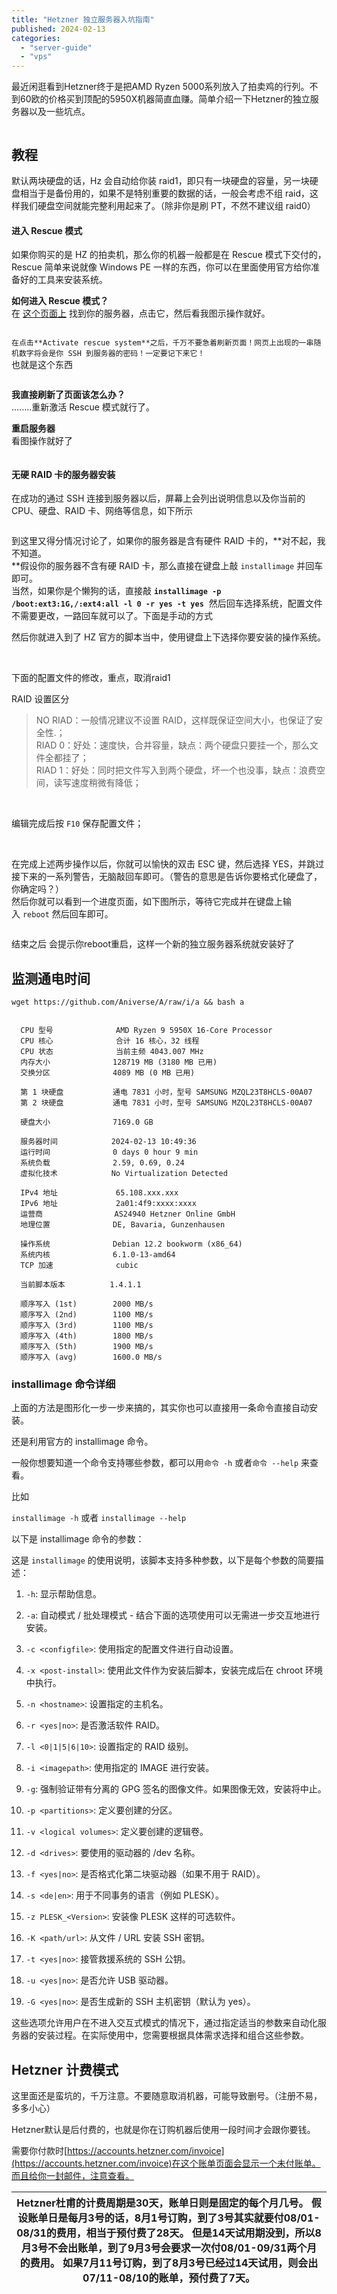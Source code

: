 ```yaml
---
title: "Hetzner 独立服务器入坑指南"
published: 2024-02-13
categories: 
  - "server-guide"
  - "vps"
---
```


最近闲逛看到Hetzner终于是把AMD Ryzen 5000系列放入了拍卖鸡的行列。不到60欧的价格买到顶配的5950X机器简直血赚。简单介绍一下Hetzner的独立服务器以及一些坑点。

<picture>
    <source srcset="https://s3.catcat.blog/images/2024/02/c73ce45c131fafff1cb473b41cbdab2e.avif" type="image/avif">
    <source srcset="https://s3.catcat.blog/images/2024/02/c73ce45c131fafff1cb473b41cbdab2e.webp" type="image/webp">
    <img src="https://s3.catcat.blog/images/2024/02/c73ce45c131fafff1cb473b41cbdab2e.jpg" alt="" loading="lazy">
</picture>

## 教程

默认两块硬盘的话，Hz 会自动给你装 raid1，即只有一块硬盘的容量，另一块硬盘相当于是备份用的，如果不是特别重要的数据的话，一般会考虑不组 raid，这样我们硬盘空间就能完整利用起来了。（除非你是刷 PT，不然不建议组 raid0）

#### 进入 Rescue 模式

如果你购买的是 HZ 的拍卖机，那么你的机器一般都是在 Rescue 模式下交付的，Rescue 简单来说就像 Windows PE 一样的东西，你可以在里面使用官方给你准备好的工具来安装系统。

**如何进入 Rescue 模式？**  
在 [这个页面上](https://robot.your-server.de/server) 找到你的服务器，点击它，然后看我图示操作就好。

<picture>
    <source srcset="https://s3.catcat.blog/images/2024/02/83320660351d45fafc842ef8bbe020fe.avif" type="image/avif">
    <source srcset="https://s3.catcat.blog/images/2024/02/83320660351d45fafc842ef8bbe020fe.webp" type="image/webp">
    <img src="https://s3.catcat.blog/images/2024/02/83320660351d45fafc842ef8bbe020fe.jpg" alt="" loading="lazy">
</picture>

`在点击**Activate rescue system**之后，千万不要急着刷新页面！网页上出现的一串随机数字将会是你 SSH 到服务器的密码！一定要记下来它！`  
也就是这个东西

<picture>
    <source srcset="https://s3.catcat.blog/images/2024/02/91e95502fb169779b5a1fa1f08a55a10.avif" type="image/avif">
    <source srcset="https://s3.catcat.blog/images/2024/02/91e95502fb169779b5a1fa1f08a55a10.webp" type="image/webp">
    <img src="https://s3.catcat.blog/images/2024/02/91e95502fb169779b5a1fa1f08a55a10.jpg" alt="" loading="lazy">
</picture>

**我直接刷新了页面该怎么办？**  
........重新激活 Rescue 模式就行了。

**重启服务器**  
看图操作就好了

<picture>
    <source srcset="https://s3.catcat.blog/images/2024/02/image-17.avif" type="image/avif">
    <source srcset="https://s3.catcat.blog/images/2024/02/image-17.webp" type="image/webp">
    <img src="https://s3.catcat.blog/images/2024/02/image-17.jpg" alt="" loading="lazy">
</picture>

#### 无硬 RAID 卡的服务器安装

在成功的通过 SSH 连接到服务器以后，屏幕上会列出说明信息以及你当前的 CPU、硬盘、RAID 卡、网络等信息，如下所示

<picture>
    <source srcset="https://s3.catcat.blog/images/2024/02/856a1ac1a8b5fbe0782ff5413f166e96.avif" type="image/avif">
    <source srcset="https://s3.catcat.blog/images/2024/02/856a1ac1a8b5fbe0782ff5413f166e96.webp" type="image/webp">
    <img src="https://s3.catcat.blog/images/2024/02/856a1ac1a8b5fbe0782ff5413f166e96.jpg" alt="" loading="lazy">
</picture>

到这里又得分情况讨论了，如果你的服务器是含有硬件 RAID 卡的，**对不起，我不知道。  
**假设你的服务器不含有硬 RAID 卡，那么直接在键盘上敲 `installimage` 并回车即可。  
当然，如果你是个懒狗的话，直接敲 **`installimage -p /boot:ext3:1G,/:ext4:all -l 0 -r yes -t yes`**  然后回车选择系统，配置文件不需要更改，一路回车就可以了。下面是手动的方式

然后你就进入到了 HZ 官方的脚本当中，使用键盘上下选择你要安装的操作系统。

<picture>
    <source srcset="https://s3.catcat.blog/images/2024/02/3c126e8d6e4b4fc2a95651b0632a8c79.avif" type="image/avif">
    <source srcset="https://s3.catcat.blog/images/2024/02/3c126e8d6e4b4fc2a95651b0632a8c79.webp" type="image/webp">
    <img src="https://s3.catcat.blog/images/2024/02/3c126e8d6e4b4fc2a95651b0632a8c79.jpg" alt="" loading="lazy">
</picture>

<picture>
    <source srcset="https://s3.catcat.blog/images/2024/02/47f98590044079872480a80630d7630f.avif" type="image/avif">
    <source srcset="https://s3.catcat.blog/images/2024/02/47f98590044079872480a80630d7630f.webp" type="image/webp">
    <img src="https://s3.catcat.blog/images/2024/02/47f98590044079872480a80630d7630f.jpg" alt="" loading="lazy">
</picture>

<picture>
    <source srcset="https://s3.catcat.blog/images/2024/02/227d07d6e1cb696c6dd526d46ef22209.avif" type="image/avif">
    <source srcset="https://s3.catcat.blog/images/2024/02/227d07d6e1cb696c6dd526d46ef22209.webp" type="image/webp">
    <img src="https://s3.catcat.blog/images/2024/02/227d07d6e1cb696c6dd526d46ef22209.jpg" alt="" loading="lazy">
</picture>

下面的配置文件的修改，重点，取消raid1

RAID 设置区分

> NO RIAD：一般情况建议不设置 RAID，这样既保证空间大小，也保证了安全性.；  
> RIAD 0：好处：速度快，合并容量，缺点：两个硬盘只要挂一个，那么文件全都挂了；  
> RIAD 1：好处：同时把文件写入到两个硬盘，坏一个也没事，缺点：浪费空间，读写速度稍微有降低；

<picture>
    <source srcset="https://s3.catcat.blog/images/2024/02/7567e0cd441a96d9a5b366cfe0aa679e.avif" type="image/avif">
    <source srcset="https://s3.catcat.blog/images/2024/02/7567e0cd441a96d9a5b366cfe0aa679e.webp" type="image/webp">
    <img src="https://s3.catcat.blog/images/2024/02/7567e0cd441a96d9a5b366cfe0aa679e.jpg" alt="" loading="lazy">
</picture>

<picture>
    <source srcset="https://s3.catcat.blog/images/2024/02/7a12f1c023c3d616dcd51f7aeb944751.avif" type="image/avif">
    <source srcset="https://s3.catcat.blog/images/2024/02/7a12f1c023c3d616dcd51f7aeb944751.webp" type="image/webp">
    <img src="https://s3.catcat.blog/images/2024/02/7a12f1c023c3d616dcd51f7aeb944751.jpg" alt="" loading="lazy">
</picture>

编辑完成后按 `F10` 保存配置文件；

<picture>
    <source srcset="https://s3.catcat.blog/images/2024/02/aae1471578303055856d4bc9124f751d.avif" type="image/avif">
    <source srcset="https://s3.catcat.blog/images/2024/02/aae1471578303055856d4bc9124f751d.webp" type="image/webp">
    <img src="https://s3.catcat.blog/images/2024/02/aae1471578303055856d4bc9124f751d.jpg" alt="" loading="lazy">
</picture>

<picture>
    <source srcset="https://s3.catcat.blog/images/2024/02/a810729e176cbeff1e53c6d5f78ac2aa.avif" type="image/avif">
    <source srcset="https://s3.catcat.blog/images/2024/02/a810729e176cbeff1e53c6d5f78ac2aa.webp" type="image/webp">
    <img src="https://s3.catcat.blog/images/2024/02/a810729e176cbeff1e53c6d5f78ac2aa.jpg" alt="" loading="lazy">
</picture>

<picture>
    <source srcset="https://s3.catcat.blog/images/2024/02/dd1d3fa1ff006c3191bbeee57f479b11.avif" type="image/avif">
    <source srcset="https://s3.catcat.blog/images/2024/02/dd1d3fa1ff006c3191bbeee57f479b11.webp" type="image/webp">
    <img src="https://s3.catcat.blog/images/2024/02/dd1d3fa1ff006c3191bbeee57f479b11.jpg" alt="" loading="lazy">
</picture>

在完成上述两步操作以后，你就可以愉快的双击 ESC 键，然后选择 YES，并跳过接下来的一系列警告，无脑敲回车即可。（警告的意思是告诉你要格式化硬盘了，你确定吗？）  
然后你就可以看到一个进度页面，如下图所示，等待它完成并在键盘上输入 `reboot` 然后回车即可。

<picture>
    <source srcset="https://s3.catcat.blog/images/2024/02/cab26e3a2a853aa1d90d48b50c6a9c51.avif" type="image/avif">
    <source srcset="https://s3.catcat.blog/images/2024/02/cab26e3a2a853aa1d90d48b50c6a9c51.webp" type="image/webp">
    <img src="https://s3.catcat.blog/images/2024/02/cab26e3a2a853aa1d90d48b50c6a9c51.jpg" alt="" loading="lazy">
</picture>

结束之后 会提示你reboot重启，这样一个新的独立服务器系统就安装好了

## 监测通电时间

```shell
wget https://github.com/Aniverse/A/raw/i/a && bash a

```

```shell

  CPU 型号              AMD Ryzen 9 5950X 16-Core Processor
  CPU 核心              合计 16 核心，32 线程
  CPU 状态              当前主频 4043.007 MHz
  内存大小              128719 MB (3180 MB 已用)
  交换分区              4089 MB (0 MB 已用)

  第 1 块硬盘           通电 7831 小时，型号 SAMSUNG MZQL23T8HCLS-00A07
  第 2 块硬盘           通电 7831 小时，型号 SAMSUNG MZQL23T8HCLS-00A07

  硬盘大小              7169.0 GB

  服务器时间            2024-02-13 10:49:36
  运行时间              0 days 0 hour 9 min
  系统负载              2.59, 0.69, 0.24
  虚拟化技术            No Virtualization Detected

  IPv4 地址             65.108.xxx.xxx
  IPv6 地址             2a01:4f9:xxxx:xxxx
  运营商                AS24940 Hetzner Online GmbH
  地理位置              DE, Bavaria, Gunzenhausen

  操作系统              Debian 12.2 bookworm (x86_64)
  系统内核              6.1.0-13-amd64
  TCP 加速              cubic

  当前脚本版本          1.4.1.1

  顺序写入 (1st)        2000 MB/s
  顺序写入 (2nd)        1100 MB/s
  顺序写入 (3rd)        1100 MB/s
  顺序写入 (4th)        1800 MB/s
  顺序写入 (5th)        1900 MB/s
  顺序写入 (avg)        1600.0 MB/s
```

### installimage 命令详细

上面的方法是图形化一步一步来搞的，其实你也可以直接用一条命令直接自动安装。

还是利用官方的 installimage 命令。

一般你想要知道一个命令支持哪些参数，都可以用`命令 -h` 或者`命令 --help` 来查看。

比如

`installimage -h` 或者 `installimage --help`

以下是 installimage 命令的参数：

这是 `installimage` 的使用说明，该脚本支持多种参数，以下是每个参数的简要描述：

1. `-h`: 显示帮助信息。

3. `-a`: 自动模式 / 批处理模式 - 结合下面的选项使用可以无需进一步交互地进行安装。

5. `-c <configfile>`: 使用指定的配置文件进行自动设置。

7. `-x <post-install>`: 使用此文件作为安装后脚本，安装完成后在 chroot 环境中执行。

9. `-n <hostname>`: 设置指定的主机名。

11. `-r <yes|no>`: 是否激活软件 RAID。

13. `-l <0|1|5|6|10>`: 设置指定的 RAID 级别。

15. `-i <imagepath>`: 使用指定的 IMAGE 进行安装。

17. `-g`: 强制验证带有分离的 GPG 签名的图像文件。如果图像无效，安装将中止。

19. `-p <partitions>`: 定义要创建的分区。

21. `-v <logical volumes>`: 定义要创建的逻辑卷。

23. `-d <drives>`: 要使用的驱动器的 /dev 名称。

25. `-f <yes|no>`: 是否格式化第二块驱动器（如果不用于 RAID）。

27. `-s <de|en>`: 用于不同事务的语言（例如 PLESK）。

29. `-z PLESK_<Version>`: 安装像 PLESK 这样的可选软件。

31. `-K <path/url>`: 从文件 / URL 安装 SSH 密钥。

33. `-t <yes|no>`: 接管救援系统的 SSH 公钥。

35. `-u <yes|no>`: 是否允许 USB 驱动器。

37. `-G <yes|no>`: 是否生成新的 SSH 主机密钥（默认为 yes）。

这些选项允许用户在不进入交互式模式的情况下，通过指定适当的参数来自动化服务器的安装过程。在实际使用中，您需要根据具体需求选择和组合这些参数。

## Hetzner 计费模式

这里面还是蛮坑的，千万注意。不要随意取消机器，可能导致删号。（注册不易，多多小心）

Hetzner默认是后付费的，也就是你在订购机器后使用一段时间才会跟你要钱。

需要你付款时[https://accounts.hetzner.com/invoice](https://accounts.hetzner.com/invoice)在这个账单页面会显示一个未付账单。而且给你一封邮件，注意查看。

| Hetzner杜甫的计费周期是30天，账单日则是固定的每个月几号。   假设账单日是每月3号的话，8月1号订购，到了3号其实就要付08/01-08/31的费用，相当于预付费了28天。   但是14天试用期没到，所以8月3号不会出账单，到了9月3号会要求一次付08/01-09/31两个月的费用。   如果7月11号订购，到了8月3号已经过14天试用，则会出07/11-08/10的账单，预付费了7天。 |
| --- |
